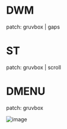 # DWM
patch: gruvbox | gaps
# ST
patch: gruvbox | scroll
# DMENU
patch: gruvbox

![image](https://github.com/aquaverso2077/dots/assets/149948716/95c79fcf-cc4d-4238-8cfa-997e5368cd7a)



